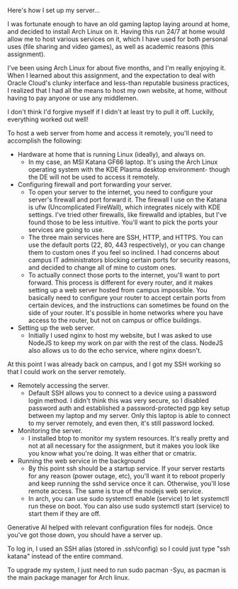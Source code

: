 
Here's how I set up my server...

I was fortunate enough to have an old gaming laptop laying around at home, and decided to install Arch Linux on it. Having this run 24/7 at home would allow me to host various services on it, which I have used for both personal uses (file sharing and video games), as well as academic reasons (this assignment).

I've been using Arch Linux for about five months, and I'm really enjoying it. When I learned about this assignment, and the expectation to deal with Oracle Cloud's clunky interface and less-than reputable business practices, I realized that I had all the means to host my own website, at home, without having to pay anyone or use any middlemen. 

I don't think I'd forgive myself if I didn't at least try to pull it off. Luckily, everything worked out well!

To host a web server from home and access it remotely, you'll need to accomplish the following:
- Hardware at home that is running Linux (ideally), and always on. 
	- In my case, an MSI Katana GF66 laptop. It's using the Arch Linux operating system with the KDE Plasma desktop environment- though the DE will not be used to access it remotely.
- Configuring firewall and port forwarding your server.
	- To open your server to the internet, you need to configure your server's firewall and port forward it. The firewall I use on the Katana is ufw (Uncomplicated FireWall), which integrates nicely with KDE settings. I've tried other firewalls, like firewalld and iptables, but I've found those to be less intuitive. You'll want to pick the ports your services are going to use.
	- The three main services here are SSH, HTTP, and HTTPS. You can use the default ports (22, 80, 443 respectively), or you can change them to custom ones if you feel so inclined. I had concerns about campus IT administrators blocking certain ports for security reasons, and decided to change all of mine to custom ones.
	- To actually connect those ports to the internet, you'll want to port forward. This process is different for every router, and it makes setting up a web server hosted from campus impossible. You basically need to configure your router to accept certain ports from certain devices, and the instructions can sometimes be found on the side of your router. It's possible in home networks where you have access to the router, but not on campus or office buildings.
- Setting up the web server.
	- Initially I used nginx to host my website, but I was asked to use NodeJS to keep my work on par with the rest of the class. NodeJS also allows us to do the echo service, where nginx doesn't.

At this point I was already back on campus, and I got my SSH working so that I could work on the server remotely.

- Remotely accessing the server.
	- Default SSH allows you to connect to a device using a password login method. I didn't think this was very secure, so I disabled password auth and established a password-protected pgp key setup between my laptop and my server. Only this laptop is able to connect to my server remotely, and even then, it's still password locked.
- Monitoring the server.
	- I installed btop to monitor my system resources. It's really pretty and not at all necessary for the assignment, but it makes you look like you know what you're doing. It was either that or cmatrix.
- Running the web service in the background
	- By this point ssh should be a startup service. If your server restarts for any reason (power outage, etc), you'll want it to reboot properly and keep running the sshd service once it can. Otherwise, you'll lose remote access. The same is true of the nodejs web service.
	- In arch, you can use sudo systemctl enable (service) to let systemctl run these on boot. You can also use sudo systemctl start (service) to start them if they are off.

Generative AI helped with relevant configuration files for nodejs. Once you've got those down, you should have a server up.

To log in, I used an SSH alias (stored in .ssh/config) so I could just type "ssh katana" instead of the entire command.

To upgrade my system, I just need to run sudo pacman -Syu, as pacman is the main package manager for Arch linux.
